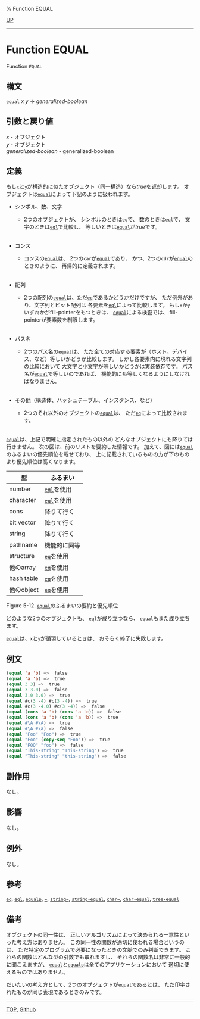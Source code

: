 % Function EQUAL

[UP](5.3.html)  

---

# Function **EQUAL**


Function `EQUAL`


## 構文

`equal` *x* *y* => *generalized-boolean*


## 引数と戻り値

*x* - オブジェクト  
*y* - オブジェクト  
*generalized-boolean* - generalized-boolean


## 定義

もし`x`と`y`が構造的に似たオブジェクト（同一構造）なら*true*を返却します。
オブジェクトは[`equal`](5.3.equal.html)によって下記のように扱われます。

- シンボル、数、文字
  - 2つのオブジェクトが、
    シンボルのときは[`eq`](5.3.eq.html)で、
    数のときは[`eql`](5.3.eql-function.html)で、
    文字のときは[`eql`](5.3.eql-function.html)で比較し、
    等しいときは[`equal`](5.3.equal.html)が*true*です。
    <br><br>

- コンス
  - コンスの[`equal`](5.3.equal.html)は、
    2つの`car`が[`equal`](5.3.equal.html)であり、
    かつ、2つの`cdr`が[`equal`](5.3.equal.html)のときのように、
    再帰的に定義されます。
    <br><br>

- 配列
  - 2つの配列の[`equal`](5.3.equal.html)は、ただ[`eq`](5.3.eq.html)であるかどうかだけですが、
    ただ例外があり、文字列とビット配列は
    各要素を[`eql`](5.3.eql-function.html)によって比較します。
    もし`x`か`y`いずれかがfill-pointerをもつときは、
    [`equal`](5.3.equal.html)による検査では、
    fill-pointerが要素数を制限します。
    <br><br>

- パス名
  - 2つのパス名の[`equal`](5.3.equal.html)は、
    ただ全ての対応する要素が（ホスト、デバイス、など）等しいかどうか比較します。
    しかし各要素内に現れる文字列の比較において
    大文字と小文字が等しいかどうかは実装依存です。
    パス名が[`equal`](5.3.equal.html)で等しいのであれば、
    機能的にも等しくなるようにしなければなりません。
    <br><br>

- その他（構造体、ハッシュテーブル、インスタンス、など）
  - 2つのそれ以外のオブジェクトの[`equal`](5.3.equal.html)は、
    ただ[`eq`](5.3.eq.html)によって比較されます。
    <br><br>

[`equal`](5.3.equal.html)は、上記で明確に指定されたもの以外の
どんなオブジェクトにも降りては行きません。
次の図は、前のリストを要約した情報です。
加えて、図には[`equal`](5.3.equal.html)のふるまいの優先順位を載せており、
上に記載されているものの方が下のものより優先順位は高くなります。

|型            |ふるまい                  |
|--------------|--------------------------|
|number        |[`eql`](5.3.eql-function.html)を使用 |
|character     |[`eql`](5.3.eql-function.html)を使用 |
|cons          |降りて行く                |
|bit vector    |降りて行く                |
|string        |降りて行く                |
|pathname      |機能的に同等              |
|structure     |[`eq`](5.3.eq.html)を使用           |
|他のarray     |[`eq`](5.3.eq.html)を使用           |
|hash table    |[`eq`](5.3.eq.html)を使用           |
|他のobject    |[`eq`](5.3.eq.html)を使用           |

Figure 5-12. [`equal`](5.3.equal.html)のふるまいの要約と優先順位

どのような2つのオブジェクトも、
[`eql`](5.3.eql-function.html)が成り立つなら、
[`equal`](5.3.equal.html)もまた成り立ちます。

[`equal`](5.3.equal.html)は、`x`と`y`が循環しているときは、
おそらく終了に失敗します。


## 例文

```lisp
(equal 'a 'b) =>  false
(equal 'a 'a) =>  true
(equal 3 3) =>  true
(equal 3 3.0) =>  false
(equal 3.0 3.0) =>  true
(equal #c(3 -4) #c(3 -4)) =>  true
(equal #c(3 -4.0) #c(3 -4)) =>  false
(equal (cons 'a 'b) (cons 'a 'c)) =>  false
(equal (cons 'a 'b) (cons 'a 'b)) =>  true
(equal #\A #\A) =>  true
(equal #\A #\a) =>  false
(equal "Foo" "Foo") =>  true
(equal "Foo" (copy-seq "Foo")) =>  true
(equal "FOO" "foo") =>  false
(equal "This-string" "This-string") =>  true
(equal "This-string" "this-string") =>  false
```


## 副作用

なし。


## 影響

なし。


## 例外

なし。


## 参考

[`eq`](5.3.eq.html),
[`eql`](5.3.eql-function.html),
[`equalp`](5.3.equalp.html),
[`=`](12.2.number-equal.html),
[`string=`](16.2.string-equal.html),
[`string-equal`](16.2.string-equal.html),
[`char=`](13.2.char-equal.html),
[`char-equal`](13.2.char-equal.html),
[`tree-equal`](14.2.tree-equal.html)


## 備考

オブジェクトの同一性は、
正しいアルゴリズムによって決められる一意性といった考え方はありません。
この同一性の関数が適切に使われる場合というのは、
ただ特定のプログラムで必要になったときの文脈でのみ判断できます。
これらの関数はどんな型の引数でも取れますし、
それらの関数名は非常に一般的に聞こえますが、
[`equal`](5.3.equal.html)と[`equalp`](5.3.equalp.html)は全てのアプリケーションにおいて
適切に使えるものではありません。

だいたいの考え方として、2つのオブジェクトが[`equal`](5.3.equal.html)であるとは、
ただ印字されたものが同じ表現であるときのみです。


---
[TOP](index.html),  [Github](https://github.com/nptcl/npt-japanese)

